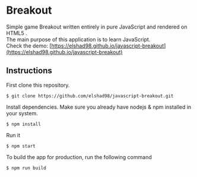 # Breakout

Simple game Breakout written entirely in pure JavaScript and rendered on HTML5 <canvas>.   
The main purpose of this application is to learn JavaScript.    
Check the demo: [https://elshad98.github.io/javascript-breakout](https://elshad98.github.io/javascript-breakout)    

## Instructions

First clone this repository.    
```
$ git clone https://github.com/elshad98/javascript-breakout.git
```  
Install dependencies. Make sure you already have nodejs & npm installed in your system.  
```
$ npm install
```  
Run it
```
$ npm start
```  
To build the app for production, run the following command  
```
$ npm run build
```  
